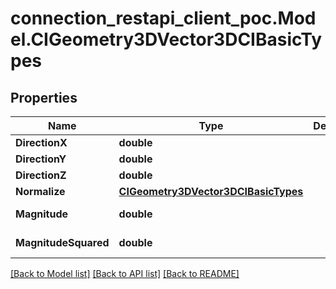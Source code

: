 # connection_restapi_client_poc.Model.CIGeometry3DVector3DCIBasicTypes

## Properties

Name | Type | Description | Notes
------------ | ------------- | ------------- | -------------
**DirectionX** | **double** |  | [optional] 
**DirectionY** | **double** |  | [optional] 
**DirectionZ** | **double** |  | [optional] 
**Normalize** | [**CIGeometry3DVector3DCIBasicTypes**](CIGeometry3DVector3DCIBasicTypes.md) |  | [optional] 
**Magnitude** | **double** |  | [optional] [readonly] 
**MagnitudeSquared** | **double** |  | [optional] [readonly] 

[[Back to Model list]](../README.md#documentation-for-models) [[Back to API list]](../README.md#documentation-for-api-endpoints) [[Back to README]](../README.md)

